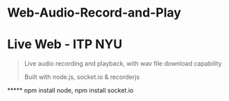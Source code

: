 Web-Audio-Record-and-Play
=========================
# Live Web - ITP NYU
> Live audio recording and playback, with wav file download capability
> 
> Built with node.js, socket.io & recorderjs
> 
***** npm install node, npm install socket.io
